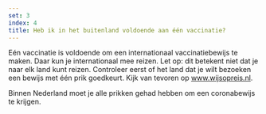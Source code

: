 ```yaml
---
set: 3
index: 4
title: Heb ik in het buitenland voldoende aan één vaccinatie?  
---
```



Eén vaccinatie is voldoende om een internationaal vaccinatiebewijs te maken. Daar kun je internationaal mee reizen. Let op: dit betekent niet dat je naar elk land kunt reizen. Controleer eerst of het land dat je wilt bezoeken een bewijs met één prik goedkeurt. Kijk van tevoren op <a href="https://www.wijsopreis.nl" rel="noopener noreferrer" target="_blank">www.wijsopreis.nl</a>. 

Binnen Nederland moet je alle prikken gehad hebben om een coronabewijs te krijgen.
